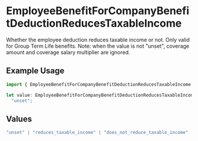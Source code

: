 # EmployeeBenefitForCompanyBenefitDeductionReducesTaxableIncome

Whether the employee deduction reduces taxable income or not. Only valid for Group Term Life benefits. Note: when the value is not "unset", coverage amount and coverage salary multiplier are ignored.

## Example Usage

```typescript
import { EmployeeBenefitForCompanyBenefitDeductionReducesTaxableIncome } from "@gusto/embedded-api/models/components/employeebenefitforcompanybenefit.js";

let value: EmployeeBenefitForCompanyBenefitDeductionReducesTaxableIncome =
  "unset";
```

## Values

```typescript
"unset" | "reduces_taxable_income" | "does_not_reduce_taxable_income"
```